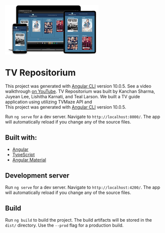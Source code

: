 <img src="/tvmaze-mockup.png" width=60%>

# TV Repositorium

This project was generated with [Angular CLI](https://github.com/angular/angular-cli) version 10.0.5.  See a video walkthrough [on YouTube](https://youtu.be/W1KRwsMhTX8
).  TV Repositorium was built by Kanchan Sharma, Juyean Lee, Lishitha Karnati, and Teal Larson.  We built a TV guide application using utilizing TVMaze API and  
This project was generated with [Angular CLI](https://github.com/angular/angular-cli) version 10.0.5.

Run `ng serve` for a dev server. Navigate to `http://localhost:8000/`. The app will automatically reload if you change any of the source files.

## Built with:
- [Angular](http://angular.io)
- [TypeScript](http://typescriptlang.org)
- [Angular Material](http://angular.material.io)

## Development server

Run `ng serve` for a dev server. Navigate to `http://localhost:4200/`. The app will automatically reload if you change any of the source files.

## Build

Run `ng build` to build the project. The build artifacts will be stored in the `dist/` directory. Use the `--prod` flag for a production build.

